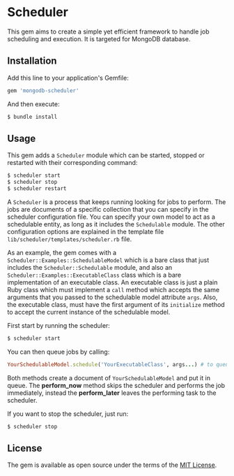 # Scheduler
This gem aims to create a simple yet efficient framework to handle job scheduling and execution. It is targeted for MongoDB database.

## Installation
Add this line to your application's Gemfile:

```ruby
gem 'mongodb-scheduler'
```

And then execute:
```bash
$ bundle install
```

## Usage
This gem adds a `Scheduler` module which can be started, stopped or restarted with their corresponding command:
```bash
$ scheduler start
$ scheduler stop
$ scheduler restart
```
A `Scheduler` is a process that keeps running looking for jobs to perform. The jobs are documents of a specific collection that you can specify in the scheduler configuration file. You can specify your own model to act as a schedulable entity, as long as it includes the `Schedulable` module. The other configuration options are explained in the template file `lib/scheduler/templates/scheduler.rb` file.

As an example, the gem comes with a `Scheduler::Examples::SchedulableModel` which is a bare class that just includes the `Scheduler::Schedulable` module, and also an `Scheduler::Examples::ExecutableClass` class which is a bare implementation of an executable class.
An executable class is just a plain Ruby class which must implement a `call` method which accepts the same arguments that you passed to the schedulable model attribute `args`.
Also, the executable class, must have the first argument of its `initialize` method to accept the current instance of the schedulable model.

First start by running the scheduler:
```bash
$ scheduler start
```

You can then queue jobs by calling:
```ruby
YourSchedulableModel.schedule('YourExecutableClass', args...) # to queue
```
Both methods create a document of `YourSchedulableModel` and put it in queue.
The __perform_now__ method skips the scheduler and performs the job immediately, instead the __perform_later__ leaves the performing task to the scheduler.

If you want to stop the scheduler, just run:
```bash
$ scheduler stop
```

## License
The gem is available as open source under the terms of the [MIT License](https://opensource.org/licenses/MIT).
